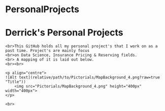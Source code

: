 # PersonalProjects
<h1>Derrick's Personal Projects</h1>

    <br>This GitHub holds all my personal project's that I work on as a past time. Project's are mainly focus
    <br>on Data Science, Insurance Pricing & Reserving fields.
    <br> A mapping of it is laid out below.
    <br><br>

    <p align="centre">
    ![Alt text](relative/path/to/Pictorials/MapBackground_4.png?raw=true "Title"))
        <img src="Pictorials/MapBackground_4.png" height="400px" width="400px">
    </p>

    <br>
